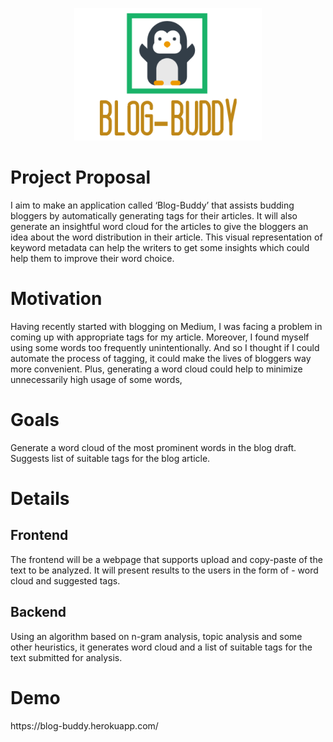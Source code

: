 <p align="center">
<img src="/static/components/logo2.png" >
</p>
<h1>Project Proposal</h1>
I aim to make an application called ‘Blog-Buddy’ that assists budding bloggers by automatically generating tags for their articles. It will also generate an insightful word cloud for the articles to give the bloggers an idea about the word distribution in their article. This visual representation of keyword metadata can help the writers to get some insights which could help them to improve their word choice.
<h1>Motivation</h1>
Having recently started with blogging on Medium, I was facing a problem in coming up with appropriate tags for my article. Moreover, I found myself using some words too frequently unintentionally. And so I thought if I could automate the process of tagging, it could make the lives of bloggers way more convenient. Plus, generating a word cloud could help to minimize unnecessarily high usage of some words,
<h1>Goals</h1>
Generate a word cloud of the most prominent words in the blog draft.
Suggests list of suitable tags for the blog article.
<h1>Details</h1>
<h2>Frontend</h2>
The frontend will be a webpage that supports upload and copy-paste of the text to be analyzed. It will present results to the users in the form of - word cloud and suggested tags.
<h2>Backend</h2>
Using an algorithm based on n-gram analysis, topic analysis and some other heuristics, it generates word cloud and a list of suitable tags for the text submitted for analysis. 
 <h1>Demo</h1>
https://blog-buddy.herokuapp.com/ 